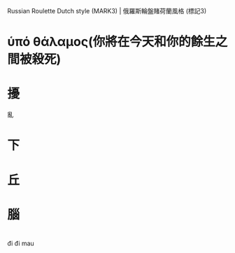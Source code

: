 Russian Roulette Dutch style (MARK3) | 俄羅斯輪盤賭荷蘭風格 (標記3)

# ὑπό θάλαμος(你將在今天和你的餘生之間被殺死)
#

# 擾
 亂
# 下
# 丘
# 腦
#

đi đi mau


